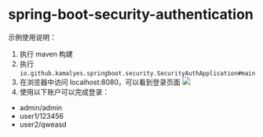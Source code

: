 # spring-boot-security-authentication

示例使用说明：

1. 执行 maven 构建
2. 执行 `io.github.kamalyes.springboot.security.SecurityAuthApplication#main`
3. 在浏览器中访问 localhost:8080，可以看到登录页面
   ![](https://www.yuyanqing.cn/oss/image-bed/snap/20221008182928.png)
4. 使用以下账户可以完成登录：
  - admin/admin
  - user1/123456
  - user2/qweasd
